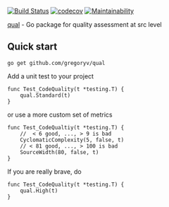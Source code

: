 [![Build Status](https://travis-ci.org/gregoryv/qual.svg?branch=master)](https://travis-ci.org/gregoryv/qual)
[![codecov](https://codecov.io/gh/gregoryv/qual/branch/master/graph/badge.svg)](https://codecov.io/gh/gregoryv/qual)
[![Maintainability](https://api.codeclimate.com/v1/badges/83083a5e52d4ffad3288/maintainability)](https://codeclimate.com/github/gregoryv/qual/maintainability)


[qual](https://godoc.org/github.com/gregoryv/qual) - Go package for quality assessment at src level

## Quick start

    go get github.com/gregoryv/qual

Add a unit test to your project

    func Test_CodeQuality(t *testing.T) {
	    qual.Standard(t)
	}

or use a more custom set of metrics

    func Test_CodeQualtiy(t *testing.T) {
	    //  < 6 good, ..., > 9 is bad
	    CyclomaticComplexity(5, false, t)
        // < 81 good, ..., > 100 is bad
        SourceWidth(80, false, t)
    }

If you are really brave, do

    func Test_CodeQuality(t *testing.T) {
	    qual.High(t)
	}
